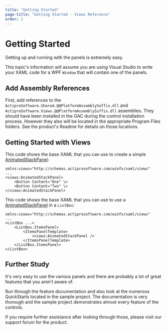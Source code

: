 ```yaml
---
title: "Getting Started"
page-title: "Getting Started - Views Reference"
order: 2
---
```

# Getting Started

Getting up and running with the panels is extremely easy.

This topic's information will assume you are using Visual Studio to write your XAML code for a WPF `Window` that will contain one of the panels.

## Add Assembly References

First, add references to the `ActiproSoftware.Shared.@@PlatformAssemblySuffix.dll` and `ActiproSoftware.Views.@@PlatformAssemblySuffix.dll` assemblies.  They should have been installed in the GAC during the control installation process.  However they also will be located in the appropriate Program Files folders.  See the product's Readme for details on those locations.

## Getting Started with Views

This code shows the base XAML that you can use to create a simple [AnimatedStackPanel](xref:@ActiproUIRoot.Controls.Views.AnimatedStackPanel):

```xaml
xmlns:views="http://schemas.actiprosoftware.com/winfx/xaml/views"
...
<views:AnimatedStackPanel>
	<Button Content="One" \>
	<Button Content="Two" \>
</views:AnimatedStackPanel>
```

This code shows the base XAML that you can use to use a [AnimatedStackPanel](xref:@ActiproUIRoot.Controls.Views.AnimatedStackPanel) in a `ListBox`:

```xaml
xmlns:views="http://schemas.actiprosoftware.com/winfx/xaml/views"
...
<ListBox ...>
	<ListBox.ItemsPanel>
		<ItemsPanelTemplate>
			<views:AnimatedStackPanel />
		</ItemsPanelTemplate>
	</ListBox.ItemsPanel>
</ListBox>
```

## Further Study

It's very easy to use the various panels and there are probably a lot of great features that you aren't aware of.

Run through the feature documentation and also look at the numerous QuickStarts located in the sample project.  The documentation is very thorough and the sample project demonstrates almost every feature of the controls.

If you require further assistance after looking through those, please visit our support forum for the product.
